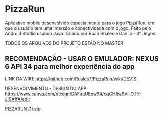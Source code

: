# PizzaRun
Aplicativo mobile desenvolvido especialmente para o jogo PizzaRun, em que o usuário tem uma imersão e conectividade com o jogo.  Feito pelo Android Studio usando Java. Criado por Ruan Ruales e Danilo - 3° Jogos.

TODOS OS ARQUIVOS DO PROJETO ESTÃO NO MASTER

RECOMENDAÇÃO - USAR O EMULADOR: NEXUS 6 API 34 para melhor experiência do app
---------------------------------------------------------------------------------------------------------------------------------------------

LINK DA WIKI: https://github.com/Ruales7/PizzaRun/wiki/DEV'S

DESENVOLVIMENTO - DESIGN DO APP: https://www.canva.com/design/DAFuuUExw94/cqGHflw9Vi-OTY-JISAffA/edit

[PIZZARUN (1).zip](https://github.com/Ruales7/PizzaRun/files/12657266/PIZZARUN.1.zip)
